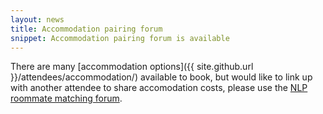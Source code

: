 ```yaml
---
layout: news
title: Accommodation pairing forum
snippet: Accommodation pairing forum is available
---
```


There are many [accommodation options]({{ site.github.url }}/attendees/accommodation/) available to book, but would like to link up with another attendee to share accomodation costs,
please use the [NLP roommate matching forum](https://groups.google.com/forum/#!forum/nlp-roommates).